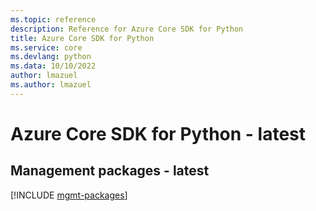 ```yaml
---
ms.topic: reference
description: Reference for Azure Core SDK for Python
title: Azure Core SDK for Python
ms.service: core
ms.devlang: python
ms.data: 10/10/2022
author: lmazuel
ms.author: lmazuel
---
```

# Azure Core SDK for Python - latest

## Management packages - latest
[!INCLUDE [mgmt-packages](core-mgmt-index.md)]